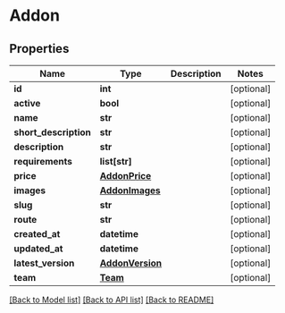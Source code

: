 # Addon

## Properties
Name | Type | Description | Notes
------------ | ------------- | ------------- | -------------
**id** | **int** |  | [optional] 
**active** | **bool** |  | [optional] 
**name** | **str** |  | [optional] 
**short_description** | **str** |  | [optional] 
**description** | **str** |  | [optional] 
**requirements** | **list[str]** |  | [optional] 
**price** | [**AddonPrice**](AddonPrice.md) |  | [optional] 
**images** | [**AddonImages**](AddonImages.md) |  | [optional] 
**slug** | **str** |  | [optional] 
**route** | **str** |  | [optional] 
**created_at** | **datetime** |  | [optional] 
**updated_at** | **datetime** |  | [optional] 
**latest_version** | [**AddonVersion**](AddonVersion.md) |  | [optional] 
**team** | [**Team**](Team.md) |  | [optional] 

[[Back to Model list]](../README.md#documentation-for-models) [[Back to API list]](../README.md#documentation-for-api-endpoints) [[Back to README]](../README.md)

